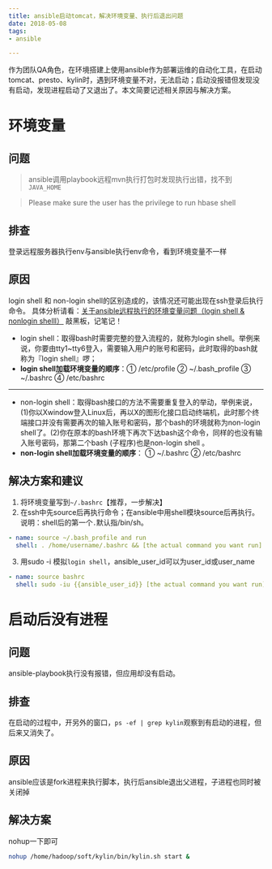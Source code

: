 ```yaml
---
title: ansible启动tomcat，解决环境变量、执行后退出问题
date: 2018-05-08
tags:
- ansible

---
```

作为团队QA角色，在环境搭建上使用ansible作为部署运维的自动化工具，在启动tomcat、presto、kylin时，遇到环境变量不对，无法启动；启动没报错但发现没有启动，发现进程启动了又退出了。本文简要记述相关原因与解决方案。
<!--more-->
# 环境变量
## 问题
>ansible调用playbook远程mvn执行打包时发现执行出错，找不到`JAVA_HOME`

>Please make sure the user has the privilege to run hbase shell
## 排查
登录远程服务器执行env与ansible执行env命令，看到环境变量不一样
## 原因
login shell 和 non-login shell的区别造成的，该情况还可能出现在ssh登录后执行命令。
具体分析请看：[关于ansible远程执行的环境变量问题（login shell & nonlogin shelll）](https://blog.csdn.net/u010871982/article/details/78525367)
敲黑板，记笔记！
* login shell：取得bash时需要完整的登入流程的，就称为login shell。举例来说，你要由tty1~tty6登入，需要输入用户的账号和密码，此时取得的bash就称为『login shell』啰；  
* **login shell加载环境变量的顺序**：① /etc/profile ② ~/.bash_profile ③ ~/.bashrc ④ /etc/bashrc  
---
* non-login shell：取得bash接口的方法不需要重复登入的举动，举例来说，(1)你以Xwindow登入Linux后，再以X的图形化接口启动终端机，此时那个终端接口并没有需要再次的输入账号和密码，那个bash的环境就称为non-login shell了。(2)你在原本的bash环境下再次下达bash这个命令，同样的也没有输入账号密码，那第二个bash (子程序)也是non-login shell 。
* **non-login shell加载环境变量的顺序**： ① ~/.bashrc ② /etc/bashrc
## 解决方案和建议
1. 将环境变量写到`~/.bashrc`【推荐，一步解决】
2. 在ssh中先source后再执行命令；在ansible中用shell模块source后再执行。说明：shell后的第一个`.`默认指/bin/sh。
```yaml
- name: source ~/.bash_profile and run
  shell: . /home/username/.bashrc && [the actual command you want run]
```
3. 用sudo -i 模拟`login shell`，ansible_user_id可以为user_id或user_name
```yaml
- name: source bashrc
  shell: sudo -iu {{ansible_user_id}} [the actual command you want run]
```

# 启动后没有进程
## 问题
ansible-playbook执行没有报错，但应用却没有启动。
## 排查
在启动的过程中，开另外的窗口，`ps -ef | grep kylin`观察到有启动的进程，但后来又消失了。
## 原因
ansible应该是fork进程来执行脚本，执行后ansible退出父进程，子进程也同时被关闭掉
## 解决方案
nohup一下即可
```bash
nohup /home/hadoop/soft/kylin/bin/kylin.sh start &
```

